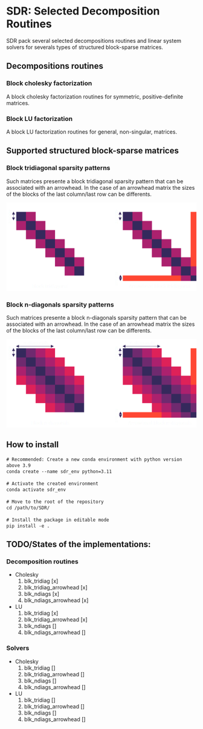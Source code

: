 # SDR: Selected Decomposition Routines
SDR pack several selected decompositions routines and linear system solvers for severals types of structured block-sparse matrices.

## Decompositions routines
### Block cholesky factorization
A block cholesky factorization routines for symmetric, positive-definite matrices.
### Block LU factorization
A block LU factorization routines for general, non-singular, matrices.

## Supported structured block-sparse matrices
### Block tridiagonal sparsity patterns

Such matrices presente a block tridiagonal sparsity pattern that can be associated with an arrowhead. In the case of an arrowhead matrix the sizes of the blocks of
the last column/last row can be differents.

![Block tridiagonal sparsity pattern](/doc/images/structured_sparsity_patterns/tridiag_white.png)

### Block n-diagonals sparsity patterns

Such matrices presente a block n-diagonals sparsity pattern that can be associated with an arrowhead. In the case of an arrowhead matrix the sizes of the blocks of
the last column/last row can be differents.

![Block tridiagonal sparsity pattern](/doc/images/structured_sparsity_patterns/ndiags_white.png)

## How to install
    # Recommended: Create a new conda environment with python version above 3.9
    conda create --name sdr_env python=3.11

    # Activate the created environment
    conda activate sdr_env

    # Move to the root of the repository
    cd /path/to/SDR/

    # Install the package in editable mode
    pip install -e .

## TODO/States of the implementations:
### Decomposition routines
- Cholesky
   1. blk_tridiag [x]
   2. blk_tridiag_arrowhead [x]
   3. blk_ndiags [x]
   4. blk_ndiags_arrowhead [x]
- LU
   1. blk_tridiag [x]
   1. blk_tridiag_arrowhead [x]
   2. blk_ndiags []
   3. blk_ndiags_arrowhead []
### Solvers
- Cholesky
   1. blk_tridiag []
   2. blk_tridiag_arrowhead []
   3. blk_ndiags []
   4. blk_ndiags_arrowhead []
- LU
   1. blk_tridiag []
   1. blk_tridiag_arrowhead []
   2. blk_ndiags []
   3. blk_ndiags_arrowhead []



